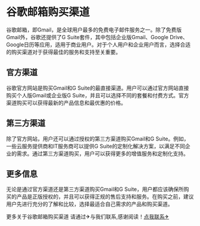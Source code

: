 # 谷歌邮箱购买渠道

谷歌邮箱，即Gmail，是全球用户最多的免费电子邮件服务之一。除了免费版Gmail外，谷歌还提供了G Suite套件，其中包括企业版Gmail、Google Drive、Google日历等应用，适用于商业用户。对于个人用户和企业用户而言，选择合适的购买渠道对于获得最佳的服务和支持至关重要。

## 官方渠道

谷歌官方网站是购买Gmail和G Suite的最直接渠道。用户可以通过官方网站直接购买个人版Gmail或企业版G Suite，并且可以选择不同的套餐和付费方式。官方渠道购买可以获得最新的产品信息和最优惠的价格。

## 第三方渠道

除了官方网站，用户还可以通过授权的第三方渠道购买Gmail和G Suite。例如，一些云服务提供商和IT服务商可以提供G Suite的定制化解决方案，以满足不同企业的需求。通过第三方渠道购买，用户可以获得更多的增值服务和定制化支持。

## 更多信息

无论是通过官方渠道还是第三方渠道购买Gmail和G Suite，用户都应该确保所购买的产品是正版授权的，并且可以获得正规的售后支持和服务。在购买之前，建议用户先进行充分的了解和比较，选择最适合自己需求的产品和购买渠道。

更多关于谷歌邮箱购买渠道 请通过✈与我们联系,感谢阅读！[点我联系✈](https://in.G208.com)